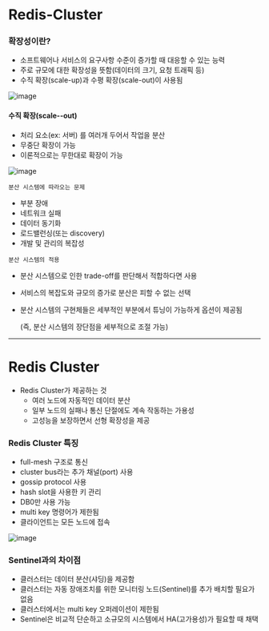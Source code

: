 # Redis-Cluster

### 확장성이란?

- 소프트웨어나 서비스의 요구사항 수준이 증가할 때 대응할 수 있는 능력
- 주로 규모에 대한 확장성을 뜻함(데이터의 크기, 요청 트래픽 등)
- 수직 확장(scale-up)과 수평 확장(scale-out)이 사용됨

![image](https://user-images.githubusercontent.com/40031858/221726078-a760f8c8-de49-49c4-8fa0-70c588216f0b.png)

#### 수직 확장(scale--out)
- 처리 요소(ex: 서버) 를 여러개 두어서 작업을 분산
- 무중단 확장이 가능
- 이론적으로는 무한대로 확장이 가능

![image](https://user-images.githubusercontent.com/40031858/221726581-a294a516-efd8-45d5-bf6d-0fee75f75c42.png)

`분산 시스템에 따라오는 문제`
- 부분 장애
- 네트워크 실패
- 데이터 동기화
- 로드밸런싱(또는 discovery)
- 개발 및 관리의 복잡성

`분산 시스템의 적용`
- 분산 시스템으로 인한 trade-off를 판단해서 적합하다면 사용
- 서비스의 복잡도와 규모의 증가로 분산은 피할 수 없는 선택
- 분산 시스템의 구현체들은 세부적인 부분에서 튜닝이 가능하게 옵션이 제공됨 

    (즉,  분산 시스템의 장단점을 세부적으로 조절 가능)


---

# Redis Cluster

- Redis Cluster가 제공하는 것
  - 여러 노드에 자동적인 데이터 분산
  - 일부 노드의 실패나 통신 단절에도 계속 작동하는 가용성
  - 고성능을 보장하면서 선형 확장성을 제공

### Redis Cluster 특징

- full-mesh 구조로 통신
- cluster bus라는 추가 채널(port) 사용
- gossip protocol 사용
- hash slot을 사용한 키 관리
- DB0만 사용 가능
- multi key 명령어가 제한됨
- 클라이언트는 모든 노드에 접속

![image](https://user-images.githubusercontent.com/40031858/221729107-4ce25f21-901c-4317-b122-5286eda1f186.png)

### Sentinel과의 차이점

- 클러스터는 데이터 분산(샤딩)을 제공함
- 클러스터는 자동 장애조치를 위한 모니터링 노드(Sentinel)를 추가 배치할 필요가 없음
- 클러스터에서는 multi key 오퍼레이션이 제한됨
- Sentinel은 비교적 단순하고 소규모의 시스템에서 HA(고가용성)가 필요할 때 채택

